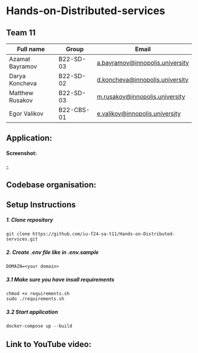 # Hands-on-Distributed-services

## Team 11
| Full name       | Group     | Email                           |
|-----------------|-----------|---------------------------------|
| Azamat Bayramov | B22-SD-03 | a.bayramov@innopolis.university |
| Darya Koncheva  | B22-SD-02 | d.koncheva@innopolis.university |
| Matthew Rusakov | B22-SD-03 | m.rusakov@innopolis.university  |
| Egor Valikov    | B22-CBS-01| e.valikov@innopolis.university  |

## Application:

#### Screenshot:

[-](https://github.com/iu-f24-sa-t11/Hands-on-Distributed-services/static/screenshot)

## Codebase organisation:

## Setup Instructions

##### 1. Clone repository
```
git clone https://github.com/iu-f24-sa-t11/Hands-on-Distributed-services.git
```

##### 2. Create .env file like in .env.sample
```
DOMAIN=<your domain>
```

##### 3.1 Make sure you have insall requirements
```
chmod +x requirements.sh
sudo ./requirements.sh
```

##### 3.2 Start application
```
docker-compose up --build
```

## Link to YouTube video:
